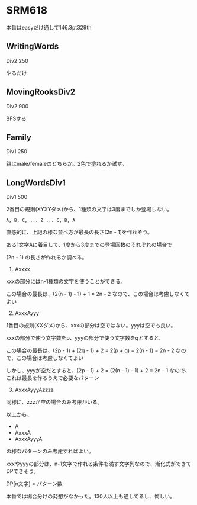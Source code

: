 # SRM618
本番はeasyだけ通して146.3pt329th

## WritingWords
Div2 250

やるだけ

## MovingRooksDiv2
Div2 900

BFSする

## Family
Div1 250

親はmale/femaleのどちらか。2色で塗れるか試す。

## LongWordsDiv1
Div1 500

2番目の規則(XYXYダメ)から、1種類の文字は3度までしか登場しない。

    A, B, C, ... Z ... C, B, A

直感的に、上記の様な並べ方が最長の長さ(2n - 1)を作れそう。

ある1文字Aに着目して、1度から3度までの登場回数のそれぞれの場合で

(2n - 1) の長さが作れるか調べる。

1. Axxxx

xxxの部分にはn-1種類の文字を使うことができる。

この場合の最長は、(2(n - 1) - 1) + 1 = 2n - 2 なので、この場合は考慮しなくてよい

2. AxxxAyyy

1番目の規則(XXダメ)から、xxxの部分は空ではない。yyyは空でも良い。

xxxの部分で使う文字数をp、yyyの部分で使う文字数をqとすると、

この場合の最長は、(2p - 1) + (2q - 1) + 2 = 2(p + q) = 2(n - 1) = 2n - 2 なので、この場合は考慮しなくてよい

しかし、yyyが空だとすると、(2p - 1) + 2 = (2(n - 1) - 1) + 2 = 2n - 1 なので、これは最長を作るうえで必要なパターン

3. AxxxAyyyAzzzz

同様に、zzzが空の場合のみ考慮がいる。

以上から、
 - A
 - AxxxA
 - AxxxAyyyA

の様なパターンのみ考慮すればよい。

xxxやyyyの部分は、n-1文字で作れる条件を満す文字列なので、漸化式ができてDPできそう。

DP[n文字] = パターン数

本番では場合分けの発想がなかった。130人以上も通してるし、悔しい。
